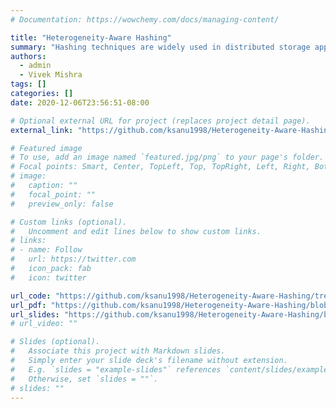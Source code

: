 ```yaml
---
# Documentation: https://wowchemy.com/docs/managing-content/

title: "Heterogeneity-Aware Hashing"
summary: "Hashing techniques are widely used in distributed storage applications. These applications run on node clusters which may typically vary in their computational and storage capacities. Uniform hashing functions that lie at the heart of the extant hashing techniques do not do justice to the heterogeneous nature of these node clusters as a result of which the allocation of keys to resources is not optimal. In this paper, we propose hashing techniques which specifically address the heterogeneity of node capacities. We also analyse the proposed techniques in the light of consistent hashing properties and present results of simulations performed based on the proposed techniques."
authors:
  - admin
  - Vivek Mishra
tags: []
categories: []
date: 2020-12-06T23:56:51-08:00

# Optional external URL for project (replaces project detail page).
external_link: "https://github.com/ksanu1998/Heterogeneity-Aware-Hashing"

# Featured image
# To use, add an image named `featured.jpg/png` to your page's folder.
# Focal points: Smart, Center, TopLeft, Top, TopRight, Left, Right, BottomLeft, Bottom, BottomRight.
# image:
#   caption: ""
#   focal_point: ""
#   preview_only: false

# Custom links (optional).
#   Uncomment and edit lines below to show custom links.
# links:
# - name: Follow
#   url: https://twitter.com
#   icon_pack: fab
#   icon: twitter

url_code: "https://github.com/ksanu1998/Heterogeneity-Aware-Hashing/tree/main/Code"
url_pdf: "https://github.com/ksanu1998/Heterogeneity-Aware-Hashing/blob/main/Report/Heterogeneity-Aware%20Hashing.pdf"
url_slides: "https://github.com/ksanu1998/Heterogeneity-Aware-Hashing/blob/main/Presentation/Heterogeneity_Aware_Hashing.pdf"
# url_video: ""

# Slides (optional).
#   Associate this project with Markdown slides.
#   Simply enter your slide deck's filename without extension.
#   E.g. `slides = "example-slides"` references `content/slides/example-slides.md`.
#   Otherwise, set `slides = ""`.
# slides: ""
---
```

